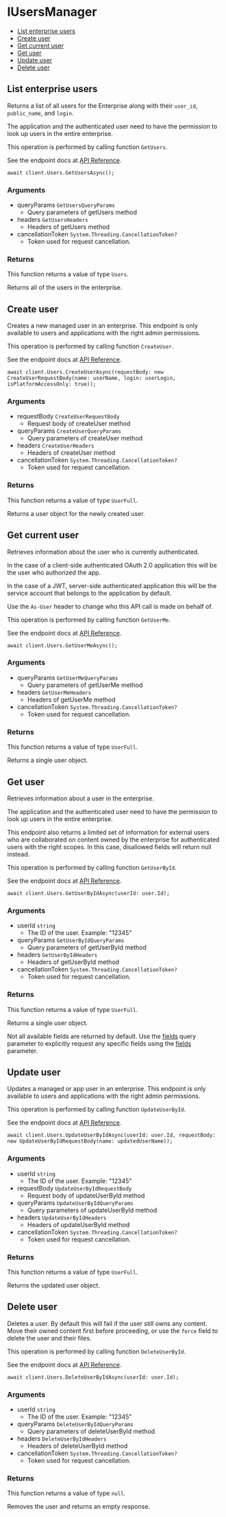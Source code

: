 # IUsersManager


- [List enterprise users](#list-enterprise-users)
- [Create user](#create-user)
- [Get current user](#get-current-user)
- [Get user](#get-user)
- [Update user](#update-user)
- [Delete user](#delete-user)

## List enterprise users

Returns a list of all users for the Enterprise along with their `user_id`,
`public_name`, and `login`.

The application and the authenticated user need to
have the permission to look up users in the entire
enterprise.

This operation is performed by calling function `GetUsers`.

See the endpoint docs at
[API Reference](https://developer.box.com/reference/get-users/).

<!-- sample get_users -->
```
await client.Users.GetUsersAsync();
```

### Arguments

- queryParams `GetUsersQueryParams`
  - Query parameters of getUsers method
- headers `GetUsersHeaders`
  - Headers of getUsers method
- cancellationToken `System.Threading.CancellationToken?`
  - Token used for request cancellation.


### Returns

This function returns a value of type `Users`.

Returns all of the users in the enterprise.


## Create user

Creates a new managed user in an enterprise. This endpoint
is only available to users and applications with the right
admin permissions.

This operation is performed by calling function `CreateUser`.

See the endpoint docs at
[API Reference](https://developer.box.com/reference/post-users/).

<!-- sample post_users -->
```
await client.Users.CreateUserAsync(requestBody: new CreateUserRequestBody(name: userName, login: userLogin, isPlatformAccessOnly: true));
```

### Arguments

- requestBody `CreateUserRequestBody`
  - Request body of createUser method
- queryParams `CreateUserQueryParams`
  - Query parameters of createUser method
- headers `CreateUserHeaders`
  - Headers of createUser method
- cancellationToken `System.Threading.CancellationToken?`
  - Token used for request cancellation.


### Returns

This function returns a value of type `UserFull`.

Returns a user object for the newly created user.


## Get current user

Retrieves information about the user who is currently authenticated.

In the case of a client-side authenticated OAuth 2.0 application
this will be the user who authorized the app.

In the case of a JWT, server-side authenticated application
this will be the service account that belongs to the application
by default.

Use the `As-User` header to change who this API call is made on behalf of.

This operation is performed by calling function `GetUserMe`.

See the endpoint docs at
[API Reference](https://developer.box.com/reference/get-users-me/).

<!-- sample get_users_me -->
```
await client.Users.GetUserMeAsync();
```

### Arguments

- queryParams `GetUserMeQueryParams`
  - Query parameters of getUserMe method
- headers `GetUserMeHeaders`
  - Headers of getUserMe method
- cancellationToken `System.Threading.CancellationToken?`
  - Token used for request cancellation.


### Returns

This function returns a value of type `UserFull`.

Returns a single user object.


## Get user

Retrieves information about a user in the enterprise.

The application and the authenticated user need to
have the permission to look up users in the entire
enterprise.

This endpoint also returns a limited set of information
for external users who are collaborated on content
owned by the enterprise for authenticated users with the
right scopes. In this case, disallowed fields will return
null instead.

This operation is performed by calling function `GetUserById`.

See the endpoint docs at
[API Reference](https://developer.box.com/reference/get-users-id/).

<!-- sample get_users_id -->
```
await client.Users.GetUserByIdAsync(userId: user.Id);
```

### Arguments

- userId `string`
  - The ID of the user. Example: "12345"
- queryParams `GetUserByIdQueryParams`
  - Query parameters of getUserById method
- headers `GetUserByIdHeaders`
  - Headers of getUserById method
- cancellationToken `System.Threading.CancellationToken?`
  - Token used for request cancellation.


### Returns

This function returns a value of type `UserFull`.

Returns a single user object.

Not all available fields are returned by default. Use the
[fields](#param-fields) query parameter to explicitly request
any specific fields using the [fields](#get-users-id--request--fields)
parameter.


## Update user

Updates a managed or app user in an enterprise. This endpoint
is only available to users and applications with the right
admin permissions.

This operation is performed by calling function `UpdateUserById`.

See the endpoint docs at
[API Reference](https://developer.box.com/reference/put-users-id/).

<!-- sample put_users_id -->
```
await client.Users.UpdateUserByIdAsync(userId: user.Id, requestBody: new UpdateUserByIdRequestBody(name: updatedUserName));
```

### Arguments

- userId `string`
  - The ID of the user. Example: "12345"
- requestBody `UpdateUserByIdRequestBody`
  - Request body of updateUserById method
- queryParams `UpdateUserByIdQueryParams`
  - Query parameters of updateUserById method
- headers `UpdateUserByIdHeaders`
  - Headers of updateUserById method
- cancellationToken `System.Threading.CancellationToken?`
  - Token used for request cancellation.


### Returns

This function returns a value of type `UserFull`.

Returns the updated user object.


## Delete user

Deletes a user. By default this will fail if the user
still owns any content. Move their owned content first
before proceeding, or use the `force` field to delete
the user and their files.

This operation is performed by calling function `DeleteUserById`.

See the endpoint docs at
[API Reference](https://developer.box.com/reference/delete-users-id/).

<!-- sample delete_users_id -->
```
await client.Users.DeleteUserByIdAsync(userId: user.Id);
```

### Arguments

- userId `string`
  - The ID of the user. Example: "12345"
- queryParams `DeleteUserByIdQueryParams`
  - Query parameters of deleteUserById method
- headers `DeleteUserByIdHeaders`
  - Headers of deleteUserById method
- cancellationToken `System.Threading.CancellationToken?`
  - Token used for request cancellation.


### Returns

This function returns a value of type `null`.

Removes the user and returns an empty response.


